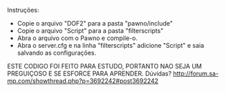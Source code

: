 Instruções:
- Copie o arquivo "DOF2" para a pasta "pawno/include"
- Copie o arquivo "Script" para a pasta "filterscripts"
- Abra o arquivo com o Pawno e compile-o.
- Abra o server.cfg e na linha "filterscripts" adicione "Script" e saia salvando as configurações.

ESTE CODIGO FOI FEITO PARA ESTUDO, PORTANTO NAO SEJA UM PREGUIÇOSO E SE ESFORCE PARA APRENDER.
Dúvidas? http://forum.sa-mp.com/showthread.php?p=3692242#post3692242
